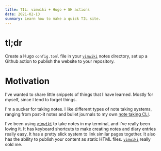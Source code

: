 ```yaml
---
title: TIL: vimwiki + Hugo + GH actions
date: 2021-02-13
summary: Learn how to make a quick TIL site.
---
```


# tl;dr

Create a Hugo `config.toml` file in your
[`vimwiki`](https://github.com/vimwiki/vimwiki) notes directory, set up a
Github action to publish the website to your repository.

# Motivation

I've wanted to share little snippets of things that I have learned. Mostly for
myself, since I tend to forget things.

I'm a sucker for taking notes. I like different types of note taking systems,
ranging from post-it notes and bullet journals to my own [note taking CLI](https://github.com/hectron/nn).

I've been using [`vimwiki`](https://github.com/vimwiki/vimwiki) to take notes in
my terminal, and I've really been loving it. It has keyboard shortcuts to make
creating notes and diary entries really easy. It has a pretty slick system to
link similar pages together. It also has the ability to publish your content as
static HTML files. [`vimwiki`](https://github.com/vimwiki/vimwiki) really
sold me.


